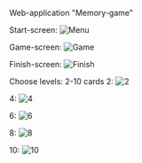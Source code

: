 Web-application "Memory-game"

Start-screen:
![Menu](https://user-images.githubusercontent.com/82253017/155835273-5caf839c-09ba-4b18-be6d-9c561ce65645.PNG)

Game-screen:
![Game](https://user-images.githubusercontent.com/82253017/155835269-b585adad-9d3f-469d-a9bb-217823f1fbe1.PNG)

Finish-screen:
![Finish](https://user-images.githubusercontent.com/82253017/155835267-17982532-55eb-4fe8-a5a7-e47360c439f1.PNG)



Choose levels: 2-10 cards
2: ![2](https://user-images.githubusercontent.com/82253017/155835279-3245d4ef-f7f7-4341-a0de-473da3d33128.PNG)

4: ![4](https://user-images.githubusercontent.com/82253017/155835280-1a8c4b3b-0686-42ba-9374-91c92c7805d1.PNG)

6: ![6](https://user-images.githubusercontent.com/82253017/155835282-6c122dc0-7d42-452d-a215-de9d1aeb79ad.PNG)

8: ![8](https://user-images.githubusercontent.com/82253017/155835283-0752caf8-ea34-4fee-9892-365f2ffc01bf.PNG)
 
10: ![10](https://user-images.githubusercontent.com/82253017/155835288-3435f7a9-e6ef-4359-b480-3f7f4080ab5f.PNG)



